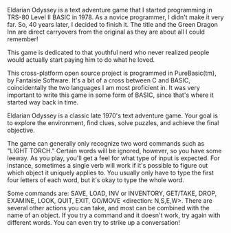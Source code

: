 Eldarian Odyssey is a text adventure game that I started programming in TRS-80 Level II BASIC in 1978. As a novice programmer, I didn't make it very far. So, 40 years later, I decided to finish it. The title and the Green Dragon Inn are direct carryovers from the original as they are about all I could remember!

This game is dedicated to that youthful nerd who never realized people would actually start paying him to do what he loved.

This cross-platform open source project is programmed in PureBasic(tm), by Fantaisie Software. It's a bit of a cross between C and BASIC, coincidentally the two languages I am most proficient in. It was very important to write this game in some form of BASIC, since that's where it started way back in time.

Eldarian Odyssey is a classic late 1970's text adventure game. Your goal is to explore the environment, find clues, solve puzzles, and achieve the final objective.

The game can generally only recognize two word commands such as "LIGHT TORCH." Certain words will be ignored, however, so you have some leeway. As you play, you'll get a feel for what type of input is expected. For instance, sometimes a single verb will work if it's possible to figure out which object it uniquely applies to. You usually only have to type the first four letters of each word, but it's okay to type the whole word. 

Some commands are: SAVE, LOAD, INV or INVENTORY, GET/TAKE, DROP, EXAMINE, LOOK, QUIT, EXIT, GO/MOVE <direction: N,S,E,W>. There are several other actions you can take, and most can be combined with the name of an object. If you try a command and it doesn't work, try again with different words. You can even try to strike up a conversation!